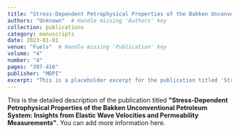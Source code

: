 ```yaml
---
title: "Stress-Dependent Petrophysical Properties of the Bakken Unconventional Petroleum System: Insights from Elastic Wave Velocities and Permeability Measurements"
authors: "Unknown"  # Handle missing 'Authors' key
collection: publications
category: manuscripts
date: 2023-01-01
venue: "Fuels"  # Handle missing 'Publication' key
volume: "4"
number: "4"
pages: "397-416"
publisher: "MDPI"
excerpt: "This is a placeholder excerpt for the publication titled 'Stress-Dependent Petrophysical Properties of the Bakken Unconventional Petroleum System: Insights from Elastic Wave Velocities and Permeability Measurements'."
---
```


This is the detailed description of the publication titled **"Stress-Dependent Petrophysical Properties of the Bakken Unconventional Petroleum System: Insights from Elastic Wave Velocities and Permeability Measurements"**. You can add more information here.
